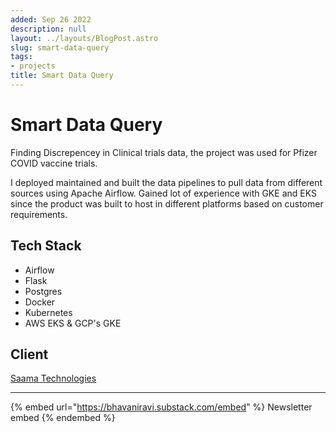```yaml
---
added: Sep 26 2022
description: null
layout: ../layouts/BlogPost.astro
slug: smart-data-query
tags:
- projects
title: Smart Data Query
---
```


# Smart Data Query

Finding Discrepencey in Clinical trials data, the project was used for Pfizer COVID vaccine trials.

I deployed maintained and built the data pipelines to pull data from different sources using Apache Airflow. Gained lot of experience with GKE and EKS since the product was built to host in different platforms based on customer requirements.

## Tech Stack

* Airflow
* Flask
* Postgres
* Docker
* Kubernetes
* AWS EKS & GCP's GKE

## Client

[Saama Technologies](https://www.saama.com)

***

{% embed url="https://bhavaniravi.substack.com/embed" %}
Newsletter embed
{% endembed %}